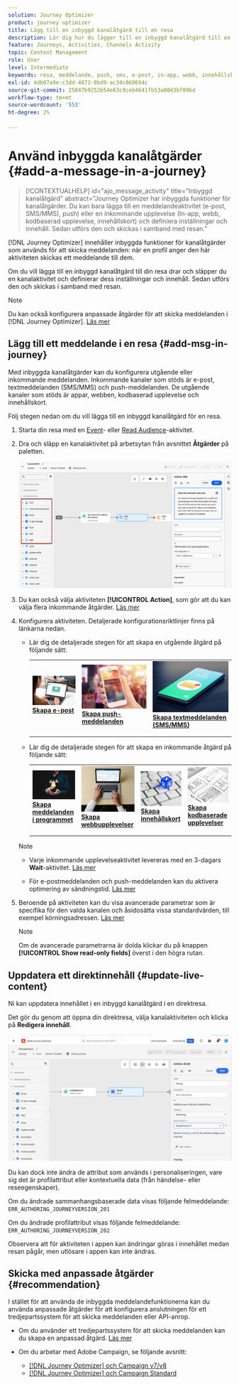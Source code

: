 ```yaml
---
solution: Journey Optimizer
product: journey optimizer
title: Lägg till en inbyggd kanalåtgärd till en resa
description: Lär dig hur du lägger till en inbyggd kanalåtgärd till en resa
feature: Journeys, Activities, Channels Activity
topic: Content Management
role: User
level: Intermediate
keywords: resa, meddelande, push, sms, e-post, in-app, webb, innehållskort, kodbaserad upplevelse
exl-id: 4db07a9e-c3dd-4873-8bd9-ac34c860694c
source-git-commit: 25847b9252b54e63c9ceb4641fb53a80d3bf89bd
workflow-type: tm+mt
source-wordcount: '553'
ht-degree: 2%

---
```


# Använd inbyggda kanalåtgärder {#add-a-message-in-a-journey}

>[!CONTEXTUALHELP]
>id="ajo_message_activity"
>title="Inbyggd kanalåtgärd"
>abstract="Journey Optimizer har inbyggda funktioner för kanalåtgärder. Du kan bara lägga till en meddelandeaktivitet (e-post, SMS/MMS), push) eller en inkommande upplevelse (In-app, webb, kodbaserad upplevelse, innehållskort) och definiera inställningar och innehåll. Sedan utförs den och skickas i samband med resan."

[!DNL Journey Optimizer] innehåller inbyggda funktioner för kanalåtgärder som används för att skicka meddelanden: när en profil anger den här aktiviteten skickas ett meddelande till dem.

Om du vill lägga till en inbyggd kanalåtgärd till din resa drar och släpper du en kanalaktivitet och definierar dess inställningar och innehåll. Sedan utförs den och skickas i samband med resan.

>[!NOTE]
>
>Du kan också konfigurera anpassade åtgärder för att skicka meddelanden i [!DNL Journey Optimizer]. [Läs mer](#recommendation)

## Lägg till ett meddelande i en resa  {#add-msg-in-journey}

Med inbyggda kanalåtgärder kan du konfigurera utgående eller inkommande meddelanden. Inkommande kanaler som stöds är e-post, textmeddelanden (SMS/MMS) och push-meddelanden. De utgående kanaler som stöds är appar, webben, kodbaserad upplevelse och innehållskort.

Följ stegen nedan om du vill lägga till en inbyggd kanalåtgärd för en resa.

1. Starta din resa med en [Event](general-events.md)- eller [Read Audience](read-audience.md)-aktivitet.

1. Dra och släpp en kanalaktivitet på arbetsytan från avsnittet **Åtgärder** på paletten.

   ![](assets/journey-web-activity.png)

1. Du kan också välja aktiviteten **[!UICONTROL Action]**, som gör att du kan välja flera inkommande åtgärder. [Läs mer](journey-action.md)

1. Konfigurera aktiviteten. Detaljerade konfigurationsriktlinjer finns på länkarna nedan.

   * Lär dig de detaljerade stegen för att skapa en utgående åtgärd på följande sätt:

     <table style="table-layout:fixed">
      <tr style="border: 0;">
      <td>
      <a href="../email/create-email.md">
      <img alt="Lead" src="../assets/do-not-localize/email.jpg">
      </a>
      <div><a href="../email/create-email.md"><strong>Skapa e-post</strong>
      </div>
      <p>
      </td>
      <td>
      <a href="../push/create-push.md">
      <img alt="Sällan" src="../assets/do-not-localize/push.jpg">
      </a>
      <div>
      <a href="../push/create-push.md"><strong>Skapa push-meddelanden<strong></a>
      </div>
      <p>
      </td>
      <td>
      <a href="../sms/create-sms.md">
      <img alt="Validering" src="../assets/do-not-localize/sms.jpg">
      </a>
      <div>
      <a href="../sms/create-sms.md"><strong>Skapa textmeddelanden (SMS/MMS)</strong></a>
      </div>
      <p>
      </td>
      </tr>
      </table>

   * Lär dig de detaljerade stegen för att skapa en inkommande åtgärd på följande sätt:

     <table style="table-layout:fixed">
      <tr style="border: 0;">
      <td>
      <a href="../in-app/create-in-app.md">
      <img alt="Lead" src="../assets/do-not-localize/in-app.jpg">
      </a>
      <div><a href="../in-app/create-in-app.md"><strong>Skapa meddelanden i programmet</strong>
      </div>
      <p>
      </td>
      <td>
      <a href="../web/create-web.md">
      <img alt="Lead" src="../assets/do-not-localize/web-create.jpg">
      </a>
      <div><a href="../web/create-web.md"><strong>Skapa webbupplevelser</strong>
      </div>
      <p>
      </td>
      <td>
      <a href="../content-card/create-content-card.md">
      <img alt="Lead" src="../assets/do-not-localize/sms-config.jpg">
      </a>
      <div><a href="../content-card/create-content-card.md"><strong>Skapa innehållskort</strong>
      </div>
      <p>
      </td>
      <td>
      <a href="../code-based/create-code-based.md">
      <img alt="Sällan" src="../assets/do-not-localize/web-design.jpg">
      </a>
      <div>
      <a href="../code-based/create-code-based.md"><strong>Skapa kodbaserade upplevelser<strong></a>
      </div>
      <p>
      </td>
      </tr>
      </table>

   >[!NOTE]
   >
   >* Varje inkommande upplevelseaktivitet levereras med en 3-dagars **Wait**-aktivitet. [Läs mer](wait-activity.md#auto-wait-node)
   >
   >* För e-postmeddelanden och push-meddelanden kan du aktivera optimering av sändningstid. [Läs mer](send-time-optimization.md)

1. Beroende på aktiviteten kan du visa avancerade parametrar som är specifika för den valda kanalen och åsidosätta vissa standardvärden, till exempel körningsadressen. [Läs mer](about-journey-activities.md#advanced-parameters)

   >[!NOTE]
   >
   >Om de avancerade parametrarna är dolda klickar du på knappen **[!UICONTROL Show read-only fields]** överst i den högra rutan.

## Uppdatera ett direktinnehåll {#update-live-content}

Ni kan uppdatera innehållet i en inbyggd kanalåtgärd i en direktresa.

Det gör du genom att öppna din direktresa, välja kanalaktiviteten och klicka på **Redigera innehåll**.

![](assets/add-a-message2.png)

Du kan dock inte ändra de attribut som används i personaliseringen, vare sig det är profilattribut eller kontextuella data (från händelse- eller reseegenskaper).

Om du ändrade sammanhangsbaserade data visas följande felmeddelande: `ERR_AUTHORING_JOURNEYVERSION_201`

Om du ändrade profilattribut visas följande felmeddelande: `ERR_AUTHORING_JOURNEYVERSION_202`

Observera att för aktiviteten i appen kan ändringar göras i innehållet medan resan pågår, men utlösare i appen kan inte ändras.

## Skicka med anpassade åtgärder {#recommendation}

I stället för att använda de inbyggda meddelandefunktionerna kan du använda anpassade åtgärder för att konfigurera anslutningen för ett tredjepartssystem för att skicka meddelanden eller API-anrop.

* Om du använder ett tredjepartssystem för att skicka meddelanden kan du skapa en anpassad åtgärd. [Läs mer](../action/action.md)

* Om du arbetar med Adobe Campaign, se följande avsnitt:

   * [[!DNL Journey Optimizer] och Campaign v7/v8](../action/acc-action.md)
   * [[!DNL Journey Optimizer] och Campaign Standard](../action/acs-action.md)